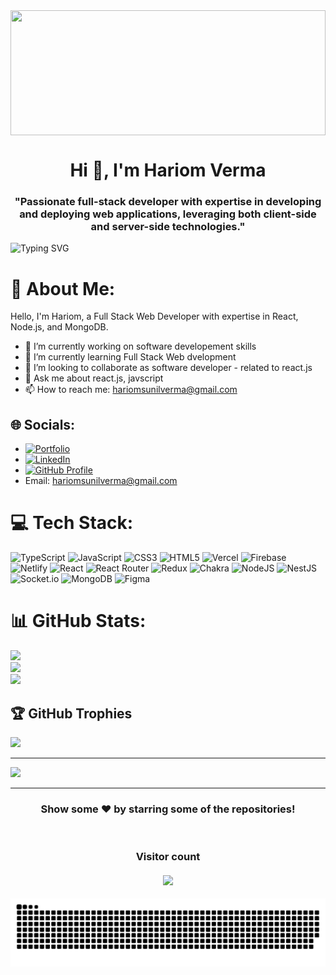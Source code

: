 


<img  src="https://www.digitalsolutionservices.com/img/services/web%20development.gif" height="200px" width="100%" align="center" />

<h1 align="center">Hi 👋, I'm Hariom Verma</h1>
<h3 align="center">"Passionate full-stack developer with expertise in developing and deploying web applications, leveraging both client-side and server-side technologies."</h3>


 ![Typing SVG](https://readme-typing-svg.herokuapp.com?font=comfortaa&color=b440e2&size=24&width=500&lines=Currently+Learning+Full-Stack+Web+Development;Open-Source+Developer;Nice+to+meet+you...)
 
 
# 💫 About Me: 
Hello, I'm Hariom, a Full Stack Web Developer with expertise in React, Node.js, and MongoDB.
- 🔭 I’m currently working on software developement skills
- 🌱 I’m currently learning Full Stack Web dvelopment
- 👯 I’m looking to collaborate as software developer - related to react.js
- 💬 Ask me about react.js, javscript
- 📫 How to reach me: hariomsunilverma@gmail.com 


## 🌐 Socials:
- [![Portfolio](https://img.shields.io/badge/Portfolio-%230077B5.svg?logo=portfolio&logoColor=white)](https://hariom70890.github.io/)
- [![LinkedIn](https://img.shields.io/badge/LinkedIn-%230077B5.svg?logo=linkedin&logoColor=white)](https://www.linkedin.com/in/hariom-verma-9618b41b7/) 
- [![GitHub Profile](https://img.shields.io/badge/github-%230077B5.svg?logo=github&logoColor=white)](https://github.com/Hariom70890)
- Email: hariomsunilverma@gmail.com

# 💻 Tech Stack:
![TypeScript](https://img.shields.io/badge/typescript-%23007ACC.svg?style=for-the-badge&logo=typescript&logoColor=white) ![JavaScript](https://img.shields.io/badge/javascript-%23323330.svg?style=for-the-badge&logo=javascript&logoColor=%23F7DF1E) ![CSS3](https://img.shields.io/badge/css3-%231572B6.svg?style=for-the-badge&logo=css3&logoColor=white) ![HTML5](https://img.shields.io/badge/html5-%23E34F26.svg?style=for-the-badge&logo=html5&logoColor=white) ![Vercel](https://img.shields.io/badge/vercel-%23000000.svg?style=for-the-badge&logo=vercel&logoColor=white) ![Firebase](https://img.shields.io/badge/firebase-%23039BE5.svg?style=for-the-badge&logo=firebase) ![Netlify](https://img.shields.io/badge/netlify-%23000000.svg?style=for-the-badge&logo=netlify&logoColor=#00C7B7) ![React](https://img.shields.io/badge/react-%2320232a.svg?style=for-the-badge&logo=react&logoColor=%2361DAFB) ![React Router](https://img.shields.io/badge/React_Router-CA4245?style=for-the-badge&logo=react-router&logoColor=white) ![Redux](https://img.shields.io/badge/redux-%23593d88.svg?style=for-the-badge&logo=redux&logoColor=white) ![Chakra](https://img.shields.io/badge/chakra-%234ED1C5.svg?style=for-the-badge&logo=chakraui&logoColor=white) ![NodeJS](https://img.shields.io/badge/node.js-6DA55F?style=for-the-badge&logo=node.js&logoColor=white) ![NestJS](https://img.shields.io/badge/nestjs-%23E0234E.svg?style=for-the-badge&logo=nestjs&logoColor=white) ![Socket.io](https://img.shields.io/badge/Socket.io-black?style=for-the-badge&logo=socket.io&badgeColor=010101) ![MongoDB](https://img.shields.io/badge/MongoDB-%234ea94b.svg?style=for-the-badge&logo=mongodb&logoColor=white) 	![Figma](https://img.shields.io/badge/figma-%23F24E1E.svg?style=for-the-badge&logo=figma&logoColor=white)
# 📊 GitHub Stats:
 ![](https://github-readme-stats.vercel.app/api?username=hariom70890&theme=highcontrast&hide_border=false&include_all_commits=true&count_private=true)<br/>
 ![](https://github-readme-streak-stats.herokuapp.com/?user=hariom70890&theme=highcontrast&hide_border=false)<br/>
 ![](https://github-readme-stats.vercel.app/api/top-langs/?username=hariom70890&theme=highcontrast&hide_border=false&include_all_commits=true&count_private=true&layout=compact)

## 🏆 GitHub Trophies
![](https://github-profile-trophy.vercel.app/?username=hariom70890&theme=tokyonight&no-frame=true&no-bg=true&margin-w=60)

---
[![](https://visitcount.itsvg.in/api?id=hariom70890&icon=0&color=0)](https://visitcount.itsvg.in)

<hr/>
<h3 align="center">
 Show some ❤️ by starring some of the repositories!
</h3>
<br>
<h3 align="center"> 
  Visitor count <br><br>
  <img  src="https://profile-counter.glitch.me/hariom70890/count.svg" />
</h3>

<div align="center">
  <a href="https://1999azzar.github.io/1999AZZAR/">

  <img  src="https://github.com/1999AZZAR/1999AZZAR/blob/main/resources/img/grid-snake.svg"
       alt="snake" /></a>
</div>
<!-- Proudly created with GPRM ( https://gprm.itsvg.in ) -->
